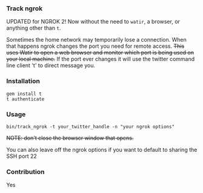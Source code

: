 ### Track ngrok

UPDATED for NGROK 2!  Now without the need to `watir`, a browser, or anything
other than `t`.

Sometimes the home network may temporarily lose a connection.
When that happens ngrok changes the port you need for remote access.
~~This uses Watir to open a web browser and monitor which port is being
used on your local machine.~~  If the port ever changes it will use the
twitter command line client 't' to direct message you.

### Installation
```
gem install t
t authenticate
```
### Usage

```
bin/track_ngrok -t your_twitter_handle -n "your ngrok options"
```
~~NOTE: don't close the browser window that opens.~~

You can also leave off the ngrok options if you want to default to
sharing the SSH port 22

### Contribution

Yes